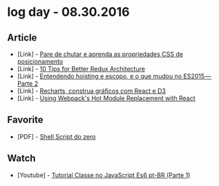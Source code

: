 # log day - 08.30.2016

## Article

- \[Link\] - [Pare de chutar e aprenda as propriedades CSS de posicionamento](https://blog.frontux.com/pare-de-chutar-e-aprenda-as-propriedades-css-de-posicionamento-603154655121#.fl18q8rdj)
- \[Link\] - [10 Tips for Better Redux Architecture](https://medium.com/javascript-scene/10-tips-for-better-redux-architecture-69250425af44#.i30b01x72)
- \[Link\] - [Entendendo hoisting e escopo, e o que mudou no ES2015 — Parte 2](https://medium.com/@lcelso/entendendo-hoisting-e-escopo-e-o-que-mudou-no-es2015-parte-2-b94931aefec0#.lklls3soj)
- \[Link\] - [Recharts, construa gráficos com React e D3](https://blog.coderockr.com/recharts-construa-gr%C3%A1ficos-com-react-e-d3-31b238bd98a8#.s5730kopu)
- \[Link\] - [Using Webpack's Hot Module Replacement with React](http://matthewlehner.net/react-hot-module-replacement-with-webpack/)


## Favorite

- \[PDF\] - [Shell Script do zero](http://metamorphoselinux.net/Shell_Script_do_Zero.pdf)


## Watch

- \[Youtube\] - [Tutorial Classe no JavaScript Es6 pt-BR (Parte 1) ](https://www.youtube.com/watch?v=lCu5FE_ttWE)
